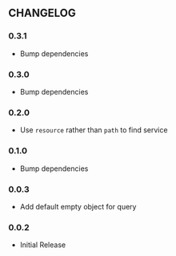 ## CHANGELOG
### 0.3.1
- Bump dependencies

### 0.3.0
- Bump dependencies

### 0.2.0
- Use `resource` rather than `path` to find service

### 0.1.0
- Bump dependencies

### 0.0.3
- Add default empty object for query

### 0.0.2
- Initial Release
